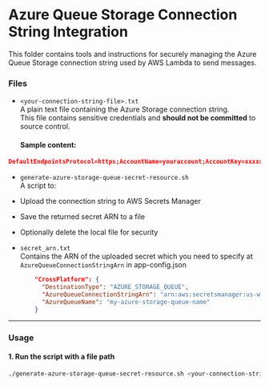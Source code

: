 # Azure Queue Storage Connection String Integration

This folder contains tools and instructions for securely managing the Azure Queue Storage connection string used by AWS Lambda to send messages.

### Files

- `<your-connection-string-file>.txt`  
  A plain text file containing the Azure Storage connection string.  
  This file contains sensitive credentials and **should not be committed** to source control.

  #### Sample content:

```json
DefaultEndpointsProtocol=https;AccountName=youraccount;AccountKey=xxxxx...==;EndpointSuffix=core.windows.net
```

- `generate-azure-storage-queue-secret-resource.sh`  
  A script to:
- Upload the connection string to AWS Secrets Manager
- Save the returned secret ARN to a file
- Optionally delete the local file for security

- `secret_arn.txt`  
  Contains the ARN of the uploaded secret which you need to specify at `AzureQueueConnectionStringArn` in app-config.json
  ```json
      "CrossPlatform": {
        "DestinationType": "AZURE_STORAGE_QUEUE",
        "AzureQueueConnectionStringArn": "arn:aws:secretsmanager:us-west-X:XXXXXXXXXXX:secret:AZURE_QUEUE_CONNECTION_STRING-XXXXXX",
        "AzureQueueName": "my-azure-storage-queue-name"
      }

---

###  Usage

#### 1. Run the script with a file path

```bash
./generate-azure-storage-queue-secret-resource.sh <your-connection-string-file>.txt
